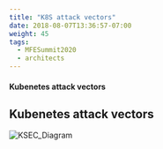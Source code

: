 ```yaml
---
title: "K8S attack vectors"
date: 2018-08-07T13:36:57-07:00
weight: 45
tags:
  - MFESummit2020
  - architects
---
```

#### Kubenetes attack vectors

## Kubenetes attack vectors


![KSEC_Diagram](/images/mfe/KubArchS2.png?classes=border,shadow)


